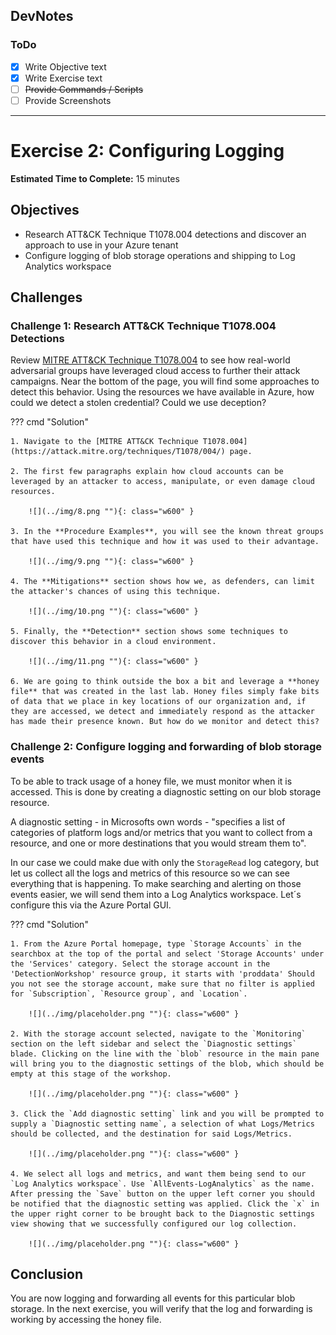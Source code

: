 ## DevNotes

### ToDo
- [X] Write Objective text
- [x] Write Exercise text
- [ ] ~~Provide Commands / Scripts~~
- [ ] Provide Screenshots

-----

# Exercise 2: Configuring Logging

<!-- markdownlint-disable MD007 MD033-->

<!--Overriding style-->
<style>
  :root {
    --sans-primary-color: #0000ff;
}
</style>

**Estimated Time to Complete:** 15 minutes

## Objectives

* Research ATT&CK Technique T1078.004 detections and discover an approach to use in your Azure tenant
* Configure logging of blob storage operations and shipping to Log Analytics workspace

## Challenges

### Challenge 1: Research ATT&CK Technique T1078.004 Detections

Review [MITRE ATT&CK Technique T1078.004](https://attack.mitre.org/techniques/T1078/004/) to see how real-world adversarial groups have leveraged cloud access to further their attack campaigns. Near the bottom of the page, you will find some approaches to detect this behavior. Using the resources we have available in Azure, how could we detect a stolen credential? Could we use deception?

??? cmd "Solution"

    1. Navigate to the [MITRE ATT&CK Technique T1078.004](https://attack.mitre.org/techniques/T1078/004/) page.

    2. The first few paragraphs explain how cloud accounts can be leveraged by an attacker to access, manipulate, or even damage cloud resources.

        ![](../img/8.png ""){: class="w600" }

    3. In the **Procedure Examples**, you will see the known threat groups that have used this technique and how it was used to their advantage.

        ![](../img/9.png ""){: class="w600" }

    4. The **Mitigations** section shows how we, as defenders, can limit the attacker's chances of using this technique.

        ![](../img/10.png ""){: class="w600" }

    5. Finally, the **Detection** section shows some techniques to discover this behavior in a cloud environment. 

        ![](../img/11.png ""){: class="w600" }
    
    6. We are going to think outside the box a bit and leverage a **honey file** that was created in the last lab. Honey files simply fake bits of data that we place in key locations of our organization and, if they are accessed, we detect and immediately respond as the attacker has made their presence known. But how do we monitor and detect this?

### Challenge 2: Configure logging and forwarding of blob storage events

To be able to track usage of a honey file, we must monitor when it is accessed. This is done by creating a diagnostic setting on our blob storage resource.

A diagnostic setting - in Microsofts own words - "specifies a list of categories of platform logs and/or metrics that you want to collect from a resource, and one or more destinations that you would stream them to".

In our case we could make due with only the `StorageRead` log category, but let us collect all the logs and metrics of this resource so we can see everything that is happening. To make searching and alerting on those events easier, we will send them into a Log Analytics workspace. Let´s configure this via the Azure Portal GUI.

??? cmd "Solution"

    1. From the Azure Portal homepage, type `Storage Accounts` in the searchbox at the top of the portal and select 'Storage Accounts' under the 'Services' category. Select the storage account in the 'DetectionWorkshop' resource group, it starts with 'proddata' Should you not see the storage account, make sure that no filter is applied for `Subscription`, `Resource group`, and `Location`.
    
        ![](../img/placeholder.png ""){: class="w600" }

    2. With the storage account selected, navigate to the `Monitoring` section on the left sidebar and select the `Diagnostic settings` blade. Clicking on the line with the `blob` resource in the main pane will bring you to the diagnostic settings of the blob, which should be empty at this stage of the workshop.
    
        ![](../img/placeholder.png ""){: class="w600" }

    3. Click the `Add diagnostic setting` link and you will be prompted to supply a `Diagnostic setting name`, a selection of what Logs/Metrics should be collected, and the destination for said Logs/Metrics.
    
        ![](../img/placeholder.png ""){: class="w600" }

    4. We select all logs and metrics, and want them being send to our `Log Analytics workspace`. Use `AllEvents-LogAnalytics` as the name. After pressing the `Save` button on the upper left corner you should be notified that the diagnostic setting was applied. Click the `x` in the upper right corner to be brought back to the Diagnostic settings view showing that we successfully configured our log collection.
    
        ![](../img/placeholder.png ""){: class="w600" }

## Conclusion

You are now logging and forwarding all events for this particular blob storage. In the next exercise, you will verify that the log and forwarding is working by accessing the honey file.

